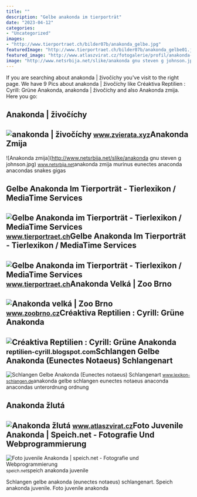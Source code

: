 ```yaml
---
title: ""
description: "Gelbe anakonda im tierporträt"
date: "2023-04-12"
categories:
- "Uncategorized"
images:
- "http://www.tierportraet.ch/bilder07b/anakonda_gelbe.jpg"
featuredImage: "http://www.tierportraet.ch/bilder07b/anakonda_gelbe01.jpg"
featured_image: "http://www.atlaszvirat.cz/fotogalerie/profil/anakonda-zluta.jpg"
image: "http://www.netsrbija.net/slike/anakonda gnu steven g johnson.jpg"
---
```


If you are searching about anakonda | živočíchy you've visit to the right page. We have 9 Pics about anakonda | živočíchy like Créaktiva Reptilien : Cyrill: Grüne Anakonda, anakonda | živočíchy and also Anakonda zmija. Here you go:

Anakonda | živočíchy
--------------------

 ![anakonda | živočíchy](https://www.zvierata.xyz/media/CACHE/images/taxonomy/genus/anakonda/ead987dbc6d6252cb8053787b65d6071.jpg) <small>www.zvierata.xyz</small>Anakonda Zmija
--------------

 ![Anakonda zmija](http://www.netsrbija.net/slike/anakonda gnu steven g johnson.jpg) <small>www.netsrbija.net</small>anakonda zmija murinus eunectes anaconda anacondas snakes gigas

Gelbe Anakonda Im Tierporträt - Tierlexikon / MediaTime Services
----------------------------------------------------------------

 ![Gelbe Anakonda im Tierporträt - Tierlexikon / MediaTime Services](http://www.tierportraet.ch/bilder07b/anakonda_gelbe.jpg) <small>www.tierportraet.ch</small>Gelbe Anakonda Im Tierporträt - Tierlexikon / MediaTime Services
----------------------------------------------------------------

 ![Gelbe Anakonda im Tierporträt - Tierlexikon / MediaTime Services](http://www.tierportraet.ch/bilder07b/anakonda_gelbe01.jpg) <small>www.tierportraet.ch</small>Anakonda Velká | Zoo Brno
-------------------------

 ![Anakonda velká | Zoo Brno](https://www.zoobrno.cz/wh/960-720/img/catalog/img/eunectes-murinus.jpg) <small>www.zoobrno.cz</small>Créaktiva Reptilien : Cyrill: Grüne Anakonda
--------------------------------------------

 ![Créaktiva Reptilien : Cyrill: Grüne Anakonda](http://bp2.blogger.com/_MSN4mUkb8Jo/SEfT4jwP6lI/AAAAAAAAABI/wI_GH5g27fs/w1200-h630-p-k-no-nu/anakonda_01.jpg) <small>reptilien-cyrill.blogspot.com</small>Schlangen Gelbe Anakonda (Eunectes Notaeus) Schlangenart
--------------------------------------------------------

 ![Schlangen Gelbe Anakonda (Eunectes notaeus) Schlangenart](http://www.lexikon-schlangen.de/schlangenarten/gelbeanakonda.jpg) <small>www.lexikon-schlangen.de</small>anakonda gelbe schlangen eunectes notaeus anaconda anacondas unterordnung ordnung

Anakonda žlutá
--------------

 ![Anakonda žlutá](http://www.atlaszvirat.cz/fotogalerie/profil/anakonda-zluta.jpg) <small>www.atlaszvirat.cz</small>Foto Juvenile Anakonda | Speich.net - Fotografie Und Webprogrammierung
----------------------------------------------------------------------

 ![Foto juvenile Anakonda | speich.net - Fotografie und Webprogrammierung](http://www.speich.net/photo/photodb/images/2013-01-Guyana/2013-01-Guyana-0822.jpg) <small>speich.net</small>speich anakonda juvenile

Schlangen gelbe anakonda (eunectes notaeus) schlangenart. Speich anakonda juvenile. Foto juvenile anakonda
